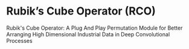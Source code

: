 # Rubik’s Cube Operator (RCO)
Rubik's Cube Operator: A Plug And Play Permutation Module for Better Arranging High Dimensional Industrial Data in Deep Convolutional Processes

